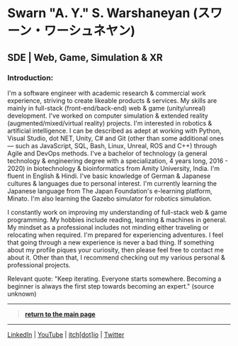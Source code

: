 # Swarn "A. Y." S. Warshaneyan (スワーン・ワーシュネヤン)

## SDE | Web, Game, Simulation & XR

### Introduction:

I'm a software engineer with academic research & commercial work experience, striving to create likeable products & services. My skills are mainly in full-stack (front-end/back-end) web & game (unity/unreal) development. I've worked on computer simulation & extended reality (augmented/mixed/virtual reality) projects. I'm interested in robotics & artificial intelligence. I can be described as adept at working with Python, Visual Studio, dot NET, Unity, C# and Git (other than some additional ones — such as JavaScript, SQL, Bash, Linux, Unreal, ROS and C++) through Agile and DevOps methods. I've a bachelor of technology (a general technology & engineering degree with a specialization, 4 years long, 2016 - 2020) in biotechnology & bioinformatics from Amity University, India.  I'm fluent in English & Hindi. I've basic knowledge of German & Japanese cultures & languages due to personal interest. I'm currently learning the Japanese language from The Japan Foundation's e-learning platform, Minato. I'm also learning the Gazebo simulator for robotics simulation.

I constantly work on improving my understanding of full-stack web & game programming. My hobbies include reading, learning & machines in general. My mindset as a professional includes not minding either traveling or relocating when required. I'm prepared for experiencing adventures. I feel that going through a new experience is never a bad thing. If something about my profile piques your curiosity, then please feel free to contact me about it. Other than that, I recommend checking out my various personal & professional projects. 

Relevant quote: "Keep iterating. Everyone starts somewhere. Becoming a beginner is always the first step towards becoming an expert." (source unknown)

------------

> [**return to the main page**](https://ahiyantra.github.io)

------------

[LinkedIn](https://www.linkedin.com/in/ahiyantra/) | [YouTube](https://www.youtube.com/channel/UCvqX8LLwojuty35CrIlRBVQ) | [itch[dot]io](https://ahiyantra.itch.io/) | [Twitter](https://twitter.com/ahiyantra)
